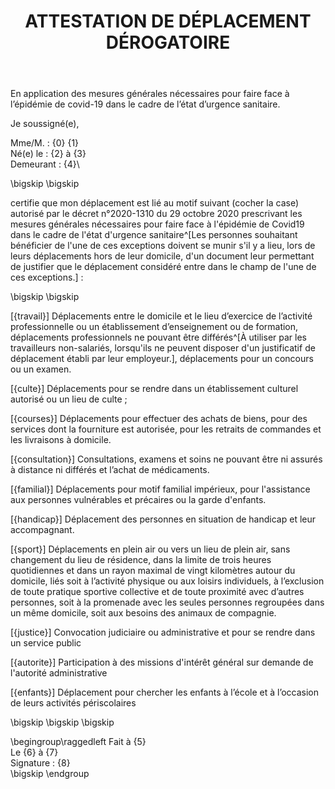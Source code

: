 ﻿---
title: "ATTESTATION DE DÉPLACEMENT DÉROGATOIRE"
geometry: margin=1.5cm

---



En application des mesures générales nécessaires pour faire face à l’épidémie de covid-19
dans le cadre de l’état d’urgence sanitaire.

Je soussigné(e),

Mme/M. : {0} {1}\
Né(e) le : {2} à {3}\
Demeurant : {4}\

\bigskip
\bigskip

certifie que mon déplacement est lié au motif suivant (cocher la case) autorisé
par le décret n°2020-1310 du 29 octobre 2020 prescrivant les mesures générales
nécessaires pour faire face à l'épidémie de Covid19 dans le cadre de l'état
d'urgence sanitaire^[Les personnes souhaitant bénéficier de l'une de ces exceptions doivent se munir s'il y a lieu, lors de leurs déplacements
hors de leur domicile, d'un document leur permettant de justifier que le déplacement considéré entre dans le champ de l'une
de ces exceptions.] :


\bigskip
\bigskip

[{travail}] Déplacements entre le domicile et le lieu d’exercice de l’activité
    professionnelle ou un établissement d’enseignement ou de formation,
    déplacements professionnels ne pouvant être différés^[À utiliser par les
    travailleurs non-salariés, lorsqu'ils ne peuvent disposer d'un justificatif
    de déplacement établi par leur employeur.], déplacements pour un concours
    ou un examen.

[{culte}] Déplacements pour se rendre dans un établissement culturel autorisé ou un 
     lieu de culte ; 

[{courses}] Déplacements pour effectuer des achats de biens, pour des
     services dont la fourniture est autorisée, pour les retraits de commandes et
     les livraisons à domicile.

[{consultation}] Consultations, examens et soins ne pouvant être ni assurés  à distance ni
    différés et l’achat de médicaments.

[{familial}] Déplacements pour motif familial impérieux, pour l'assistance aux personnes
    vulnérables et précaires ou la garde d'enfants.

[{handicap}] Déplacement des personnes en situation de handicap et leur accompagnant.

[{sport}] Déplacements en plein air ou vers un lieu de plein air, sans changement du
     lieu de résidence, dans la limite de trois heures quotidiennes et dans un
     rayon maximal de vingt kilomètres autour du domicile, liés soit à l’activité
     physique ou aux loisirs individuels, à l’exclusion de toute pratique sportive
     collective et de toute proximité avec d’autres personnes, soit à la promenade
     avec les seules personnes regroupées dans un même domicile, soit aux besoins
     des animaux de compagnie.

[{justice}] Convocation judiciaire ou administrative et pour se rendre dans un service
    public

[{autorite}] Participation à des missions d'intérêt général sur demande de l'autorité
    administrative

[{enfants}] Déplacement pour chercher les enfants à l’école et à l’occasion de leurs
    activités périscolaires

\bigskip
\bigskip
\bigskip

\begingroup\raggedleft
Fait à {5}\
Le {6} à {7}\
Signature : {8}\
\bigskip
\endgroup


